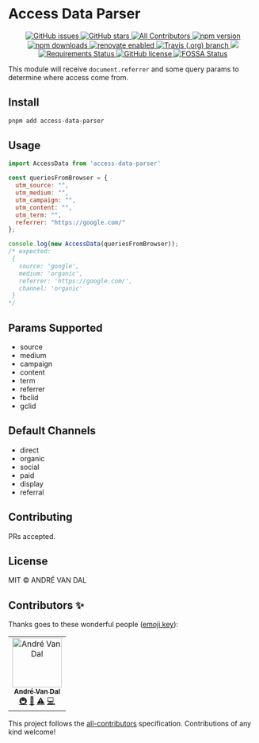 # Access Data Parser

<p align="center">
  <a href="https://github.com/derevandal/access-data-parser/issues">
    <img src="https://img.shields.io/github/issues/derevandal/access-data-parser.svg" alt="GitHub issues" />
   </a>
  <a href="https://github.com/derevandal/access-data-parser/stargazers">
    <img src="https://img.shields.io/github/stars/derevandal/access-data-parser.svg?color=%234c1" alt="GitHub stars" />
  </a>  
  <a href="#contributors">
    <img src="https://img.shields.io/badge/all_contributors-1-orange.svg?color=%234c1" alt="All Contributors" />
  </a>
  <a href="https://badge.fury.io/js/access-data-parser">
    <img src="https://badge.fury.io/js/access-data-parser.svg" alt="npm version" />
  </a>
  <a href="https://www.npmjs.com/package/access-data-parser">
    <img src="https://img.shields.io/npm/dw/access-data-parser.svg" alt="npm downloads" />
  </a>

  <a href="https://renovatebot.com">
    <img src="https://img.shields.io/badge/renovate-enabled-brightgreen.svg" alt="renovate enabled" />
  </a>
  <a href="https://travis-ci.org/derevandal/access-data-parser">
    <img alt="Travis (.org) branch" src="https://img.shields.io/travis/derevandal/access-data-parser/master">
  </a>  
  <a href="https://codecov.io/gh/derevandal/access-data-parser">
    <img src="https://codecov.io/gh/derevandal/access-data-parser/branch/master/graph/badge.svg" />
  </a>  
  <a href="https://requires.io/github/derevandal/access-data-parser/requirements/?branch=master">
    <img src="https://requires.io/github/derevandal/access-data-parser/requirements.svg?branch=master" alt="Requirements Status" />
  </a>  
  <a href="https://github.com/derevandal/access-data-parser/blob/master/LICENSE">
    <img src="https://img.shields.io/github/license/derevandal/access-data-parser?color=%234c1" alt="GitHub license" />
  </a>
  <a href="https://app.fossa.io/projects/git%2Bgithub.com%2Fderevandal%2Faccess-data-parser?ref=badge_shield">
    <img src="https://app.fossa.io/api/projects/git%2Bgithub.com%2Fderevandal%2Faccess-data-parser.svg?type=shield"  alt="FOSSA Status" />
  </a>
</p>

This module will receive `document.referrer` and some query params to determine where access come from.

## Install

```bash
pnpm add access-data-parser
```

## Usage

```js
import AccessData from 'access-data-parser'

const queriesFromBrowser = {
  utm_source: "",
  utm_medium: "",
  utm_campaign: "",
  utm_content: "",
  utm_term: "",
  referrer: "https://google.com/"
};

console.log(new AccessData(queriesFromBrowser));
/* expected:
 {
   source: 'google',
   medium: 'organic',
   referrer: 'https://google.com/',
   channel: 'organic'
 }
*/
```

## Params Supported

- source
- medium
- campaign
- content
- term
- referrer
- fbclid
- gclid

## Default Channels

- direct
- organic
- social
- paid
- display
- referral

## Contributing

PRs accepted.

## License

MIT © ANDRÉ VAN DAL

## Contributors ✨

Thanks goes to these wonderful people ([emoji key](https://allcontributors.org/docs/en/emoji-key)):

<!-- ALL-CONTRIBUTORS-LIST:START - Do not remove or modify this section -->
<!-- prettier-ignore -->
<table>
  <tr>
    <td align="center"><a href="https://andrevandal.dev"><img src="https://avatars2.githubusercontent.com/u/1340508?v=4" width="100px;" alt="André Van Dal"/><br /><sub><b>André Van Dal</b></sub></a><br /><a href="#infra-derevandal" title="Infrastructure (Hosting, Build-Tools, etc)">🚇</a> <a href="#maintenance-derevandal" title="Maintenance">🚧</a> <a href="https://github.com/derevandal/access-data-parser/commits?author=derevandal" title="Tests">⚠️</a> <a href="https://github.com/derevandal/access-data-parser/commits?author=derevandal" title="Code">💻</a></td>
  </tr>
</table>

<!-- ALL-CONTRIBUTORS-LIST:END -->

This project follows the [all-contributors](https://github.com/all-contributors/all-contributors) specification. Contributions of any kind welcome!
